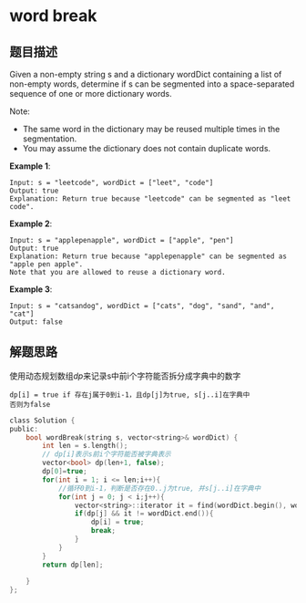 # word break 
## 题目描述

Given a non-empty string s and a dictionary wordDict containing a list of non-empty words, determine if s can be segmented into a space-separated sequence of one or more dictionary words.

Note:



- The same word in the dictionary may be reused multiple times in the segmentation.
- You may assume the dictionary does not contain duplicate words.

**Example 1**:


    Input: s = "leetcode", wordDict = ["leet", "code"]
    Output: true
    Explanation: Return true because "leetcode" can be segmented as "leet code".

**Example 2**:

    Input: s = "applepenapple", wordDict = ["apple", "pen"]
    Output: true
    Explanation: Return true because "applepenapple" can be segmented as "apple pen apple".
    Note that you are allowed to reuse a dictionary word.

**Example 3**:

    Input: s = "catsandog", wordDict = ["cats", "dog", "sand", "and", "cat"]
    Output: false

## 解题思路

使用动态规划数组*dp*来记录s中前i个字符能否拆分成字典中的数字

    dp[i] = true if 存在j属于0到i-1，且dp[j]为true, s[j..i]在字典中
    否则为false

```c
class Solution {
public:
    bool wordBreak(string s, vector<string>& wordDict) {
        int len = s.length();
        // dp[i]表示s前i个字符能否被字典表示
        vector<bool> dp(len+1, false);
        dp[0]=true;
        for(int i = 1; i <= len;i++){
            //循环0到i-1，判断是否存在0..j为true, 并s[j..i]在字典中
            for(int j = 0; j < i;j++){
                vector<string>::iterator it = find(wordDict.begin(), wordDict.end(), s.substr(j, i-j));
                if(dp[j] && it != wordDict.end()){
                    dp[i] = true;
                    break;
                }
            }
        }
        return dp[len];
                                                   
    }
};
```
